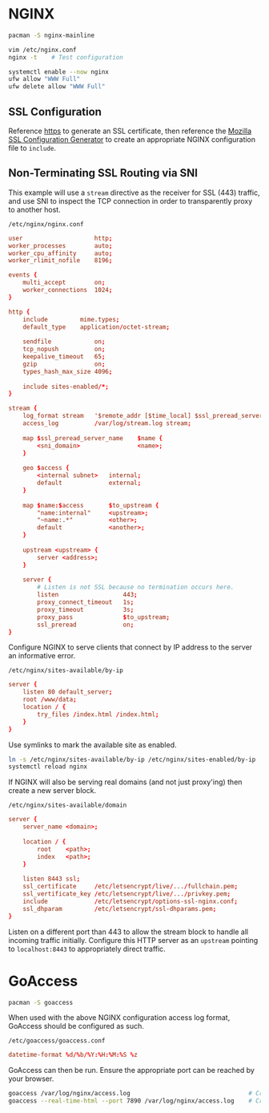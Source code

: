 # NGINX
```bash
pacman -S nginx-mainline

vim /etc/nginx.conf
nginx -t    # Test configuration

systemctl enable --now nginx
ufw allow "WWW Full"
ufw delete allow "WWW Full"
```

## SSL Configuration

Reference [https](https.md) to generate an SSL certificate, then reference the
[Mozilla SSL Configuration Generator](https://ssl-config.mozilla.org/) to create
an appropriate NGINX configuration file to `include`.

## Non-Terminating SSL Routing via SNI

This example will use a `stream` directive as the receiver for SSL (443) traffic, and use SNI
to inspect the TCP connection in order to transparently proxy to another host.

`/etc/nginx/nginx.conf`
```nginx.conf
user                    http;
worker_processes        auto;
worker_cpu_affinity     auto;
worker_rlimit_nofile    8196;

events {
    multi_accept        on;
    worker_connections  1024;
}

http {
    include         mime.types;
    default_type    application/octet-stream;
    
    sendfile            on;
    tcp_nopush          on;
    keepalive_timeout   65;
    gzip                on;
    types_hash_max_size 4096;
    
    include sites-enabled/*;
}

stream {
    log_format stream   '$remote_addr [$time_local] $ssl_preread_server_name $name';
    access_log          /var/log/stream.log stream;
    
    map $ssl_preread_server_name    $name {
        <sni_domain>                <name>;
    }
    
    geo $access {
        <internal subnet>   internal;
        default             external;
    }
    
    map $name:$access       $to_upstream {
        "name:internal"     <upstream>;
        "~name:.*"          <other>;
        default             <another>;
    }
    
    upstream <upstream> {
        server <address>;
    }
    
    server {
        # Listen is not SSL because no termination occurs here.
        listen                  443;
        proxy_connect_timeout   1s;
        proxy_timeout           3s;
        proxy_pass              $to_upstream;
        ssl_preread             on;
}
```

Configure NGINX to serve clients that connect by IP address to the server an informative error.

`/etc/nginx/sites-available/by-ip`
```nginx.conf
server {
    listen 80 default_server;
    root /www/data;
    location / {
        try_files /index.html /index.html;
    }
}
```

Use symlinks to mark the available site as enabled.

```bash
ln -s /etc/nginx/sites-available/by-ip /etc/nginx/sites-enabled/by-ip
systemctl reload nginx
```

If NGINX will also be serving real domains (and not just proxy'ing) then create a new server block.

`/etc/nginx/sites-available/domain`
```nginx.conf
server {
    server_name <domain>;
    
    location / {
        root    <path>;
        index   <path>;
    }
    
    listen 8443 ssl;
    ssl_certificate     /etc/letsencrypt/live/.../fullchain.pem;
    ssl_vertificate_key /etc/letsencrypt/live/.../privkey.pem;
    include             /etc/letsencrypt/options-ssl-nginx.conf;
    ssl_dhparam         /etc/letsencrypt/ssl-dhparams.pem;
}
```

Listen on a different port than 443 to allow the stream block to handle all incoming traffic
initially.
Configure this HTTP server as an `upstream` pointing to `localhost:8443` to appropriately
direct traffic.

# GoAccess
```bash
pacman -S goaccess
```

When used with the above NGINX configuration access log format, GoAccess should be configured as such.

`/etc/goaccess/goaccess.conf`
```goaccess.conf
datetime-format %d/%b/%Y:%H:%M:%S %z
```

GoAccess can then be run. Ensure the appropriate port can be reached by your browser.
```bash
goaccess /var/log/nginx/access.log                                 # Create site HTML.
goaccess --real-time-html --port 7890 /var/log/nginx/access.log    # Create site HTML that dynamically updates when opened.
```
